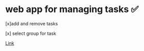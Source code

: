 # web app for managing tasks ✅
[x]add and remove tasks

[x] select group for task

[Link](https://xoxkoo.github.io/todo_app/public/)
